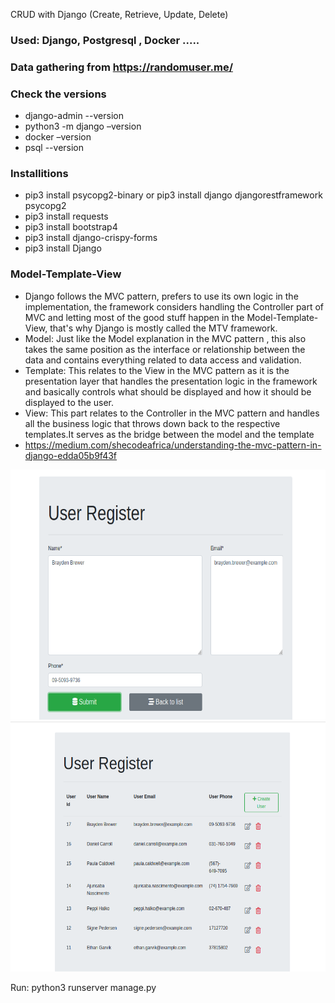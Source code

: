 CRUD with Django (Create, Retrieve, Update, Delete)


### Used: Django, Postgresql , Docker ..... 

### Data gathering from https://randomuser.me/

### Check the versions
- django-admin --version
- python3 -m django –version
- docker –version
- psql --version

### Installitions
- pip3 install psycopg2-binary or pip3 install django djangorestframework psycopg2
- pip3 install requests
- pip3 install bootstrap4
- pip3 install django-crispy-forms
- pip3 install Django

### Model-Template-View
- Django follows the MVC pattern, prefers to use its own logic in the implementation, the framework considers handling the Controller part of MVC and letting most of the good stuff happen in the Model-Template-View, that's why Django is mostly called the MTV framework.
- Model: Just like the Model explanation in the MVC pattern , this also takes the same position as the interface or relationship between the data and contains everything related to data access and validation.
- Template: This relates to the View in the MVC pattern as it is the presentation layer that handles the presentation logic in the framework and basically controls what should be displayed and how it should be displayed to the user.
- View: This part relates to the Controller in the MVC pattern and handles all the business logic that throws down back to the respective templates.It serves as the bridge between the model and the template
- https://medium.com/shecodeafrica/understanding-the-mvc-pattern-in-django-edda05b9f43f

<img src="demo/static/images/include.png" alt="view"	width="700" height="400" /> 


<img src="demo/static/images/list.png" alt="view"	width="700" height="400" /> 

Run: python3 runserver manage.py
